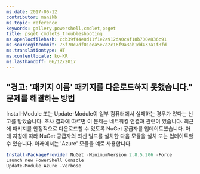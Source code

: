 ```yaml
---
ms.date: 2017-06-12
contributor: manikb
ms.topic: reference
keywords: gallery,powershell,cmdlet,psget
title: psget_cmdlets_troubleshooting
ms.openlocfilehash: ccb39f44e8d11f1e2a912da0c4f18b700e836c91
ms.sourcegitcommit: 75f70c7df01eea5e7a2c16f9a3ab1dd437a1f8fd
ms.translationtype: HT
ms.contentlocale: ko-KR
ms.lasthandoff: 06/12/2017
---
```

## <a name="how-to-resolve-warning-package-your-package-name-failed-to-download-issue"></a>"경고: '패키지 이름' 패키지를 다운로드하지 못했습니다." 문제를 해결하는 방법




Install-Module 또는 Update-Module이 일부 컴퓨터에서 실패하는 경우가 있다는 신고를 받았습니다.
조사 결과에 따르면 이 문제는 네트워킹 연결과 관련이 있습니다.
최근에 패키지를 안정적으로 다운로드할 수 있도록 NuGet 공급자를 업데이트했습니다.
아래 지침에 따라 NuGet 공급자의 최신 빌드를 설치한 다음 모듈을 설치 또는 업데이트할 수 있습니다.
아래에서는 'Azure' 모듈을 예로 사용합니다.

```powershell
Install-PackageProvider NuGet -MinimumVersion 2.8.5.206 -Force
Launch new PowerShell Console
Update-Module Azure -Verbose
```

